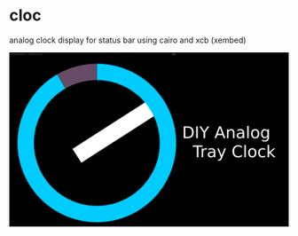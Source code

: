 # cloc
analog clock display for status bar using cairo and xcb (xembed)

![cloc image](https://github.com/testermelon/cloc/blob/master/analog-tray-thumbnail.png)

